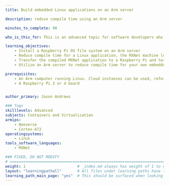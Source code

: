 ```yaml
---
title: Build embedded Linux applications on an Arm server

description: reduce compile time using an Arm server

minutes_to_complete: 90

who_is_this_for: This is an advanced topic for software developers who want to reduce compile time for embedded Linux software projects.

learning_objectives:
    - Install a Raspberry Pi OS file system on an Arm server
    - Reduce compile time for a Linux application, the MXNet machine learning framework
    - Transfer the compiled MXNet application to a Raspberry Pi and test it
    - Utilize an Arm server to reduce compile time for your own embedded Linux projects

prerequisites:
    - An Arm computer running Linux. Cloud instances can be used, refer to the list of [Arm cloud service providers](/learning-paths/server-and-cloud/csp/).
    - A Raspberry Pi 3 or 4 board


author_primary: Jason Andrews

### Tags
skilllevels: Advanced
subjects: Containers and Virtualization
armips:
    - Neoverse
    - Cortex-A72
operatingsystems:
    - Linux
tools_software_languages:
    - MXNet

### FIXED, DO NOT MODIFY
# ================================================================================
weight: 1                       # _index.md always has weight of 1 to order correctly
layout: "learningpathall"       # All files under learning paths have this same wrapper
learning_path_main_page: "yes"  # This should be surfaced when looking for related content. Only set for _index.md of learning path content.
---
```

